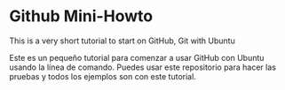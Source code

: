 # Github Mini-Howto

This is a very short tutorial to start on GitHub, Git with Ubuntu

Este es un pequeño tutorial para comenzar a usar GitHub con Ubuntu usando la línea de comando. Puedes usar este repositorio para hacer las pruebas y todos los ejemplos son con este tutorial.
